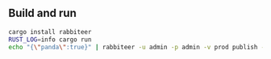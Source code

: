 ## Build and run

```bash
cargo install rabbiteer
RUST_LOG=info cargo run
echo "{\"panda\":true}" | rabbiteer -u admin -p admin -v prod publish -e myexchange -c application/json
```
